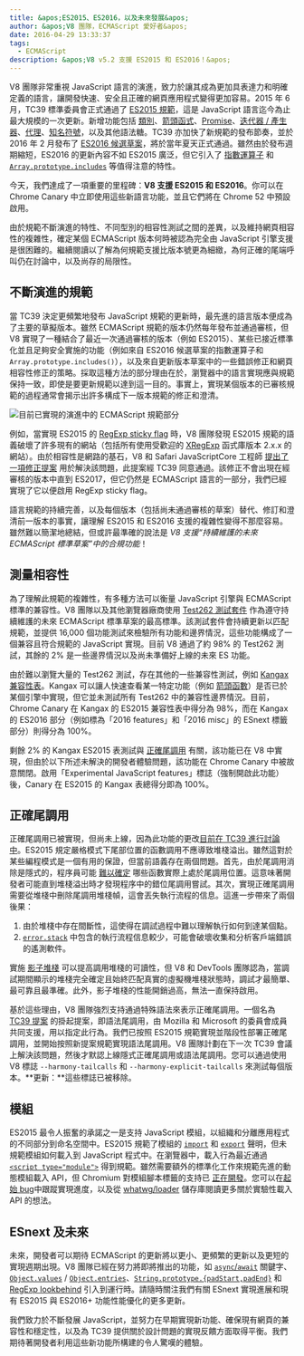 ```yaml
---
title: &apos;ES2015、ES2016，以及未來發展&apos;
author: &apos;V8 團隊，ECMAScript 愛好者&apos;
date: 2016-04-29 13:33:37
tags:
  - ECMAScript
description: &apos;V8 v5.2 支援 ES2015 和 ES2016！&apos;
---
```

V8 團隊非常重視 JavaScript 語言的演進，致力於讓其成為更加具表達力和明確定義的語言，讓開發快速、安全且正確的網頁應用程式變得更加容易。2015 年 6 月，TC39 標準委員會正式通過了 [ES2015 規範](https://www.ecma-international.org/ecma-262/6.0/)，這是 JavaScript 語言迄今為止最大規模的一次更新。新增功能包括 [類別](https://developer.mozilla.org/zh-TW/docs/Web/JavaScript/Reference/Classes)、[箭頭函式](https://developer.mozilla.org/zh-TW/docs/Web/JavaScript/Reference/Functions/Arrow_functions)、[Promise](https://developer.mozilla.org/zh-TW/docs/Web/JavaScript/Reference/Global_Objects/Promise)、[迭代器 / 產生器](https://developer.mozilla.org/zh-TW/docs/Web/JavaScript/Guide/Iterators_and_Generators)、[代理](https://developer.mozilla.org/zh-TW/docs/Web/JavaScript/Reference/Global_Objects/Proxy)、[知名符號](https://developer.mozilla.org/zh-TW/docs/Web/JavaScript/Reference/Global_Objects/Symbol#Well-known_symbols)，以及其他語法糖。TC39 亦加快了新規範的發布節奏，並於 2016 年 2 月發布了 [ES2016 候選草案](https://tc39.es/ecma262/2016/)，將於當年夏天正式通過。雖然由於發布週期縮短，ES2016 的更新內容不如 ES2015 廣泛，但它引入了 [指數運算子](https://developer.mozilla.org/zh-TW/docs/Web/JavaScript/Reference/Operators/Arithmetic_Operators#Exponentiation) 和 [`Array.prototype.includes`](https://developer.mozilla.org/zh-TW/docs/Web/JavaScript/Reference/Global_Objects/Array/includes) 等值得注意的特性。

<!--truncate-->
今天，我們達成了一項重要的里程碑：**V8 支援 ES2015 和 ES2016**。你可以在 Chrome Canary 中立即使用這些新語言功能，並且它們將在 Chrome 52 中預設啟用。

由於規範不斷演進的特性、不同型別的相容性測試之間的差異，以及維持網頁相容性的複雜性，確定某個 ECMAScript 版本何時被認為完全由 JavaScript 引擎支援是很困難的。繼續閱讀以了解為何規範支援比版本號更為細緻，為何正確的尾端呼叫仍在討論中，以及尚存的局限性。

## 不斷演進的規範

當 TC39 決定更頻繁地發布 JavaScript 規範的更新時，最先進的語言版本便成為了主要的草擬版本。雖然 ECMAScript 規範的版本仍然每年發布並通過審核，但 V8 實現了一種結合了最近一次通過審核的版本（例如 ES2015）、某些已接近標準化並且足夠安全實施的功能（例如來自 ES2016 候選草案的指數運算子和 `Array.prototype.includes()`），以及來自更新版本草案中的一些錯誤修正和網頁相容性修正的策略。採取這種方法的部分理由在於，瀏覽器中的語言實現應與規範保持一致，即使是要更新規範以達到這一目的。事實上，實現某個版本的已審核規範的過程通常會揭示出許多構成下一版本規範的修正和澄清。

![目前已實現的演進中的 ECMAScript 規範部分](/_img/modern-javascript/shipped-features.png)

例如，當實現 ES2015 的 [RegExp sticky flag](https://developer.mozilla.org/zh-TW/docs/Web/JavaScript/Reference/Global_Objects/RegExp/sticky) 時，V8 團隊發現 ES2015 規範的語義破壞了許多現有的網站（包括所有使用受歡迎的 [XRegExp](https://github.com/slevithan/xregexp) 函式庫版本 2.x.x 的網站）。由於相容性是網路的基石，V8 和 Safari JavaScriptCore 工程師 [提出了一項修正提案](https://github.com/tc39/ecma262/pull/511) 用於解決該問題，此提案經 TC39 同意通過。該修正不會出現在經審核的版本中直到 ES2017，但它仍然是 ECMAScript 語言的一部分，我們已經實現了它以便啟用 RegExp sticky flag。

語言規範的持續完善，以及每個版本（包括尚未通過審核的草案）替代、修訂和澄清前一版本的事實，讓理解 ES2015 和 ES2016 支援的複雜性變得不那麼容易。雖然難以簡潔地總結，但或許最準確的說法是 _V8 支援“持續維護的未來 ECMAScript 標準草案”中的合規功能_！

## 測量相容性

為了理解此規範的複雜性，有多種方法可以衡量 JavaScript 引擎與 ECMAScript 標準的兼容性。V8 團隊以及其他瀏覽器廠商使用 [Test262 測試套件](https://github.com/tc39/test262) 作為遵守持續維護的未來 ECMAScript 標準草案的最高標準。該測試套件會持續更新以匹配規範，並提供 16,000 個功能測試來檢驗所有功能和邊界情況，這些功能構成了一個兼容且符合規範的 JavaScript 實現。目前 V8 通過了約 98% 的 Test262 測試，其餘的 2% 是一些邊界情況以及尚未準備好上線的未來 ES 功能。

由於難以瀏覽大量的 Test262 測試，存在其他的一些兼容性測試，例如 [Kangax 兼容性表](http://kangax.github.io/compat-table/ES2015/)。Kangax 可以讓人快速查看某一特定功能（例如 [箭頭函數](https://developer.mozilla.org/en-US/docs/Web/JavaScript/Reference/Functions/Arrow_functions)）是否已於某個引擎中實現，但它並未測試所有 Test262 中的兼容性邊界情況。目前，Chrome Canary 在 Kangax 的 ES2015 兼容性表中得分為 98%，而在 Kangax 的 ES2016 部分（例如標為「2016 features」和「2016 misc」的 ESnext 標籤部分）則得分為 100%。

剩餘 2% 的 Kangax ES2015 表測試與 [正確尾調用](http://www.2ality.com/2015/06/tail-call-optimization.html) 有關，該功能已在 V8 中實現，但由於以下所述未解決的開發者體驗問題，該功能在 Chrome Canary 中被故意關閉。啟用「Experimental JavaScript features」標誌（強制開啟此功能）後，Canary 在 ES2015 的 Kangax 表總得分即為 100%。

## 正確尾調用

正確尾調用已被實現，但尚未上線，因為此功能的更改[目前在 TC39 進行討論中](https://github.com/tc39/proposal-ptc-syntax)。ES2015 規定嚴格模式下尾部位置的函數調用不應導致堆棧溢出。雖然這對於某些編程模式是一個有用的保證，但當前語義存在兩個問題。首先，由於尾調用消除是隱式的，程序員可能 [難以確定](http://2ality.com/2015/06/tail-call-optimization.html#checking-whether-a-function-call-is-in-a-tail-position) 哪些函數實際上處於尾調用位置。這意味著開發者可能直到堆棧溢出時才發現程序中的錯位尾調用嘗試。其次，實現正確尾調用需要從堆棧中刪除尾調用堆棧幀，這會丟失執行流程的信息。這進一步帶來了兩個後果：

1. 由於堆棧中存在間斷性，這使得在調試過程中難以理解執行如何到達某個點。
2. [`error.stack`](https://developer.mozilla.org/en-US/docs/Web/JavaScript/Reference/Global_Objects/Error/Stack) 中包含的執行流程信息較少，可能會破壞收集和分析客戶端錯誤的遙測軟件。

實施 [影子堆棧](https://bugs.webkit.org/attachment.cgi?id=274472&action=review) 可以提高調用堆棧的可讀性，但 V8 和 DevTools 團隊認為，當調試期間顯示的堆棧完全確定且始終匹配真實的虛擬機堆棧狀態時，調試才最簡單、最可靠且最準確。此外，影子堆棧的性能開銷過高，無法一直保持啟用。

基於這些理由，V8 團隊強烈支持通過特殊語法來表示正確尾調用。一個名為 [TC39 提案](https://github.com/tc39/proposal-ptc-syntax) 的掛起提案，即語法尾調用，由 Mozilla 和 Microsoft 的委員會成員共同支援，用以指定此行為。我們已按照 ES2015 規範實現並階段性部署正確尾調用，並開始按照新提案規範實現語法尾調用。V8 團隊計劃在下一次 TC39 會議上解決該問題，然後才默認上線隱式正確尾調用或語法尾調用。您可以通過使用 V8 標誌 `--harmony-tailcalls` 和 `--harmony-explicit-tailcalls` 來測試每個版本。**更新：**這些標誌已被移除。

## 模組

ES2015 最令人振奮的承諾之一是支持 JavaScript 模組，以組織和分離應用程式的不同部分到命名空間中。ES2015 規範了模組的 [`import`](https://developer.mozilla.org/en-US/docs/Web/JavaScript/Reference/Statements/import) 和 [`export`](https://developer.mozilla.org/en-US/docs/Web/JavaScript/Reference/Statements/export) 聲明，但未規範模組如何載入到 JavaScript 程式中。在瀏覽器中，載入行為最近通過 [`<script type="module">`](https://blog.whatwg.org/js-modules) 得到規範。雖然需要額外的標準化工作來規範先進的動態模組載入 API，但 Chromium 對模組腳本標籤的支持已 [正在開發](https://groups.google.com/a/chromium.org/d/msg/blink-dev/uba6pMr-jec/tXdg6YYPBAAJ)。您可以在[起始 bug](https://bugs.chromium.org/p/v8/issues/detail?id=1569)中跟蹤實現進度，以及從 [whatwg/loader](https://github.com/whatwg/loader) 儲存庫閱讀更多關於實驗性載入 API 的想法。

## ESnext 及未來

未來，開發者可以期待 ECMAScript 的更新將以更小、更頻繁的更新以及更短的實現週期出現。V8 團隊已經在努力將即將推出的功能，如 [`async`/`await`](https://github.com/tc39/ecmascript-asyncawait) 關鍵字、[`Object.values`](https://developer.mozilla.org/en-US/docs/Web/JavaScript/Reference/Global_Objects/Object/values) / [`Object.entries`](https://developer.mozilla.org/en-US/docs/Web/JavaScript/Reference/Global_Objects/Object/entries)、[`String.prototype.{padStart,padEnd}`](http://tc39.es/proposal-string-pad-start-end/) 和 [RegExp lookbehind](/blog/regexp-lookbehind-assertions) 引入到運行時。請隨時關注我們有關 ESnext 實現進展和現有 ES2015 與 ES2016+ 功能性能優化的更多更新。

我們致力於不斷發展 JavaScript，並努力在早期實現新功能、確保現有網頁的兼容性和穩定性，以及為 TC39 提供關於設計問題的實現反饋方面取得平衡。我們期待著開發者利用這些新功能所構建的令人驚嘆的體驗。
